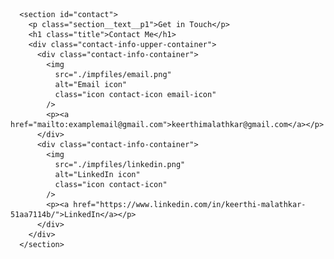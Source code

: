       <section id="contact">
        <p class="section__text__p1">Get in Touch</p>
        <h1 class="title">Contact Me</h1>
        <div class="contact-info-upper-container">
          <div class="contact-info-container">
            <img
              src="./impfiles/email.png"
              alt="Email icon"
              class="icon contact-icon email-icon"
            />
            <p><a href="mailto:examplemail@gmail.com">keerthimalathkar@gmail.com</a></p>
          </div>
          <div class="contact-info-container">
            <img
              src="./impfiles/linkedin.png"
              alt="LinkedIn icon"
              class="icon contact-icon"
            />
            <p><a href="https://www.linkedin.com/in/keerthi-malathkar-51aa7114b/">LinkedIn</a></p>
          </div>
        </div>
      </section>
